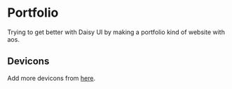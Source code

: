 # Portfolio

Trying to get better with Daisy UI by making a portfolio kind of website with aos.

## Devicons

Add more devicons from [here](https://www.npmjs.com/package/devicon-react-svg).

